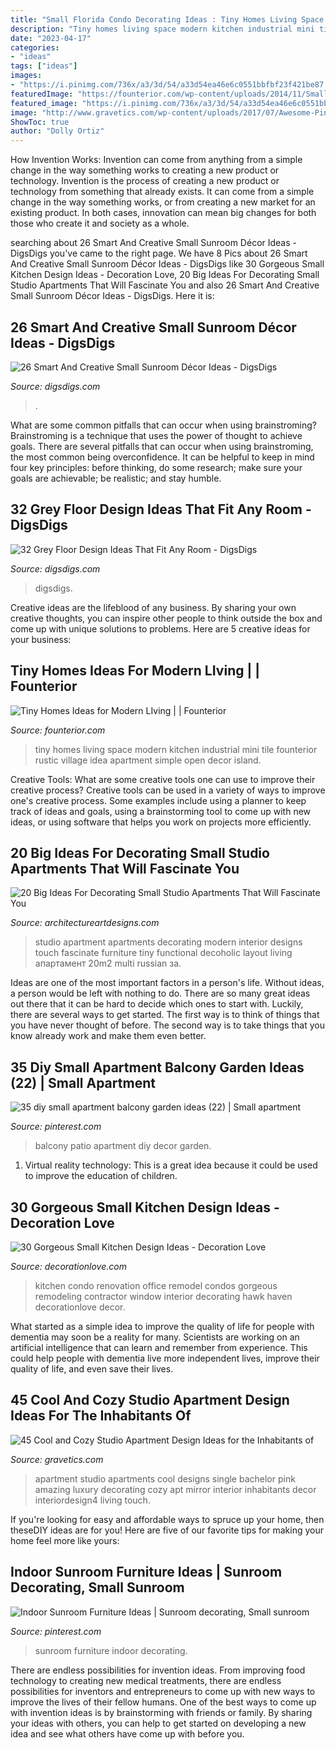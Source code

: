 ```yaml
---
title: "Small Florida Condo Decorating Ideas : Tiny Homes Living Space Modern Kitchen Industrial Mini Tile Founterior Rustic Village Idea Apartment Simple Open Decor Island"
description: "Tiny homes living space modern kitchen industrial mini tile founterior rustic village idea apartment simple open decor island"
date: "2023-04-17"
categories:
- "ideas"
tags: ["ideas"]
images:
- "https://i.pinimg.com/736x/a3/3d/54/a33d54ea46e6c0551bbfbf23f421be87.jpg"
featuredImage: "https://founterior.com/wp-content/uploads/2014/11/Small-Space-Ideas-for-Tiny-Homes.jpg"
featured_image: "https://i.pinimg.com/736x/a3/3d/54/a33d54ea46e6c0551bbfbf23f421be87.jpg"
image: "http://www.gravetics.com/wp-content/uploads/2017/07/Awesome-Pink-Touch-Studio-Apartment-With-Vintage-Mirror.jpg"
ShowToc: true
author: "Dolly Ortiz"
---
```



How Invention Works: Invention can come from anything from a simple change in the way something works to creating a new product or technology.
Invention is the process of creating a new product or technology from something that already exists. It can come from a simple change in the way something works, or from creating a new market for an existing product. In both cases, innovation can mean big changes for both those who create it and society as a whole.

	

		
searching about 26 Smart And Creative Small Sunroom Décor Ideas - DigsDigs you've came to the right page. We have 8 Pics about 26 Smart And Creative Small Sunroom Décor Ideas - DigsDigs like 30 Gorgeous Small Kitchen Design Ideas - Decoration Love, 20 Big Ideas For Decorating Small Studio Apartments That Will Fascinate You and also 26 Smart And Creative Small Sunroom Décor Ideas - DigsDigs. Here it is:
		
    
## 26 Smart And Creative Small Sunroom Décor Ideas - DigsDigs

<img loading=lazy src="https://www.digsdigs.com/photos/smart-and-creative-small-sunroom-decor-ideas-2.jpg" onerror="this.onerror=null;this.src='https://tse4.mm.bing.net/th?id=OIP.UixxYRPPxIusMmRbYNtPuQHaJ4&amp;pid=15.1';" alt="26 Smart And Creative Small Sunroom Décor Ideas - DigsDigs">

_Source: digsdigs.com_

>. 

	

What are some common pitfalls that can occur when using brainstroming?
Brainstroming is a technique that uses the power of thought to achieve goals. There are several pitfalls that can occur when using brainstroming, the most common being overconfidence. It can be helpful to keep in mind four key principles: before thinking, do some research; make sure your goals are achievable; be realistic; and stay humble.

    
## 32 Grey Floor Design Ideas That Fit Any Room - DigsDigs

<img loading=lazy src="https://www.digsdigs.com/photos/2016/07/02-grey-floors-in-the-white-hallway-definitely-give-a-light-feeling-to-the-room.jpg" onerror="this.onerror=null;this.src='https://tse2.mm.bing.net/th?id=OIP.__jvIEd1EG0BBhOf9d6lhAHaLI&amp;pid=15.1';" alt="32 Grey Floor Design Ideas That Fit Any Room - DigsDigs">

_Source: digsdigs.com_

>digsdigs. 

	

Creative ideas are the lifeblood of any business. By sharing your own creative thoughts, you can inspire other people to think outside the box and come up with unique solutions to problems. Here are 5 creative ideas for your business: 

    
## Tiny Homes Ideas For Modern LIving | | Founterior

<img loading=lazy src="https://founterior.com/wp-content/uploads/2014/11/Small-Space-Ideas-for-Tiny-Homes.jpg" onerror="this.onerror=null;this.src='https://tse1.mm.bing.net/th?id=OIP.085A3k_1HqUGrGaM41O0_QHaJ3&amp;pid=15.1';" alt="Tiny Homes Ideas for Modern LIving | | Founterior">

_Source: founterior.com_

>tiny homes living space modern kitchen industrial mini tile founterior rustic village idea apartment simple open decor island. 

	

Creative Tools: What are some creative tools one can use to improve their creative process?
Creative tools can be used in a variety of ways to improve one's creative process. Some examples include using a planner to keep track of ideas and goals, using a brainstorming tool to come up with new ideas, or using software that helps you work on projects more efficiently.

    
## 20 Big Ideas For Decorating Small Studio Apartments That Will Fascinate You

<img loading=lazy src="https://www.architectureartdesigns.com/wp-content/uploads/2016/01/16-46.jpg" onerror="this.onerror=null;this.src='https://tse3.mm.bing.net/th?id=OIP.0Qizsx7Ji_q4CQQaEp4hDwHaFp&amp;pid=15.1';" alt="20 Big Ideas For Decorating Small Studio Apartments That Will Fascinate You">

_Source: architectureartdesigns.com_

>studio apartment apartments decorating modern interior designs touch fascinate furniture tiny functional decoholic layout living апартамент 20m2 multi russian за. 

	

Ideas are one of the most important factors in a person's life. Without ideas, a person would be left with nothing to do. There are so many great ideas out there that it can be hard to decide which ones to start with. Luckily, there are several ways to get started. The first way is to think of things that you have never thought of before. The second way is to take things that you know already work and make them even better.

    
## 35 Diy Small Apartment Balcony Garden Ideas (22) | Small Apartment

<img loading=lazy src="https://i.pinimg.com/736x/41/5c/23/415c2372ae07f13d66b04524109f43ce.jpg" onerror="this.onerror=null;this.src='https://tse2.mm.bing.net/th?id=OIP.HmFLIM_BOR0Vvm_pqjArpQHaJ3&amp;pid=15.1';" alt="35 diy small apartment balcony garden ideas (22) | Small apartment">

_Source: pinterest.com_

>balcony patio apartment diy decor garden. 

	

1. Virtual reality technology: This is a great idea because it could be used to improve the education of children.

    
## 30 Gorgeous Small Kitchen Design Ideas - Decoration Love

<img loading=lazy src="http://www.decorationlove.com/wp-content/uploads/2016/07/Condo-Kitchen-Design-Ideas-2.jpg" onerror="this.onerror=null;this.src='https://tse2.mm.bing.net/th?id=OIP.nONNv6_EXdLGUXEU30iPfAHaLQ&amp;pid=15.1';" alt="30 Gorgeous Small Kitchen Design Ideas - Decoration Love">

_Source: decorationlove.com_

>kitchen condo renovation office remodel condos gorgeous remodeling contractor window interior decorating hawk haven decorationlove decor. 

	

What started as a simple idea to improve the quality of life for people with dementia may soon be a reality for many. Scientists are working on an artificial intelligence that can learn and remember from experience. This could help people with dementia live more independent lives, improve their quality of life, and even save their lives.

    
## 45 Cool And Cozy Studio Apartment Design Ideas For The Inhabitants Of

<img loading=lazy src="http://www.gravetics.com/wp-content/uploads/2017/07/Awesome-Pink-Touch-Studio-Apartment-With-Vintage-Mirror.jpg" onerror="this.onerror=null;this.src='https://tse2.mm.bing.net/th?id=OIP.Hr0MaBtjS_42WSw9XlL_VAHaE7&amp;pid=15.1';" alt="45 Cool and Cozy Studio Apartment Design Ideas for the Inhabitants of">

_Source: gravetics.com_

>apartment studio apartments cool designs single bachelor pink amazing luxury decorating cozy apt mirror interior inhabitants decor interiordesign4 living touch. 

	

If you're looking for easy and affordable ways to spruce up your home, then theseDIY ideas are for you! Here are five of our favorite tips for making your home feel more like yours: 

    
## Indoor Sunroom Furniture Ideas | Sunroom Decorating, Small Sunroom

<img loading=lazy src="https://i.pinimg.com/736x/a3/3d/54/a33d54ea46e6c0551bbfbf23f421be87.jpg" onerror="this.onerror=null;this.src='https://tse2.mm.bing.net/th?id=OIP.dQVTqL1GyccbrFnrmtivwAHaJ3&amp;pid=15.1';" alt="Indoor Sunroom Furniture Ideas | Sunroom decorating, Small sunroom">

_Source: pinterest.com_

>sunroom furniture indoor decorating. 

	

There are endless possibilities for invention ideas. From improving food technology to creating new medical treatments, there are endless possibilities for inventors and entrepreneurs to come up with new ways to improve the lives of their fellow humans. One of the best ways to come up with invention ideas is by brainstorming with friends or family. By sharing your ideas with others, you can help to get started on developing a new idea and see what others have come up with before you.

